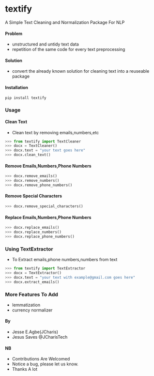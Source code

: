 # textify
A Simple Text Cleaning and Normalization Package For NLP

#### Problem
+ unstructured and untidy text data
+ repetition of the same code for every text preprocessing

#### Solution
+ convert the already known solution for cleaning text into a reuseable package


#### Installation
```bash
pip install textify
```

### Usage
#### Clean Text
+ Clean text by removing emails,numbers,etc
```python
>>> from textify import TextCleaner
>>> docx = TextCleaner()
>>> docx.text = "your text goes here"
>>> docx.clean_text()
```

#### Remove Emails,Numbers,Phone Numbers 
```python
>>> docx.remove_emails()
>>> docx.remove_numbers()
>>> docx.remove_phone_numbers()
```


#### Remove Special Characters
```python
>>> docx.remove_special_characters()
```

#### Replace Emails,Numbers,Phone Numbers
```python
>>> docx.replace_emails()
>>> docx.replace_numbers()
>>> docx.replace_phone_numbers()
```

### Using TextExtractor
+ To Extract emails,phone numbers,numbers from text
```python
>>> from textify import TextExtractor
>>> docx = TextExtractor()
>>> docx.text = "your text with example@gmail.com goes here"
>>> docx.extract_emails()
```


### More Features To Add
+ lemmatization
+ currency normalizer


#### By 
+ Jesse E.Agbe(JCharis)
+ Jesus Saves @JCharisTech



#### NB
+ Contributions Are Welcomed
+ Notice a bug, please let us know.
+ Thanks A lot
